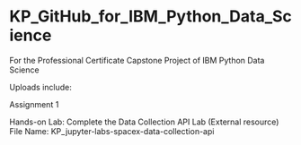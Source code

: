 # KP_GitHub_for_IBM_Python_Data_Science
For the Professional Certificate Capstone Project of IBM Python Data Science

Uploads include:

Assignment 1

Hands-on Lab: Complete the Data Collection API Lab (External resource)
File Name: KP_jupyter-labs-spacex-data-collection-api
